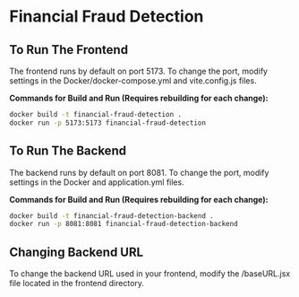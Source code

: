 # Financial Fraud Detection

## To Run The Frontend
The frontend runs by default on port 5173. To change the port, modify settings in the Docker/docker-compose.yml and vite.config.js files.

**Commands for Build and Run (Requires rebuilding for each change):**
```sh
docker build -t financial-fraud-detection .
docker run -p 5173:5173 financial-fraud-detection 
```

## To Run The Backend
The backend runs by default on port 8081. To change the port, modify settings in the Docker and application.yml files.

**Commands for Build and Run (Requires rebuilding for each change):**
```sh
docker build -t financial-fraud-detection-backend .
docker run -p 8081:8081 financial-fraud-detection-backend
```

## Changing Backend URL
To change the backend URL used in your frontend, modify the /baseURL.jsx file located in the frontend directory.